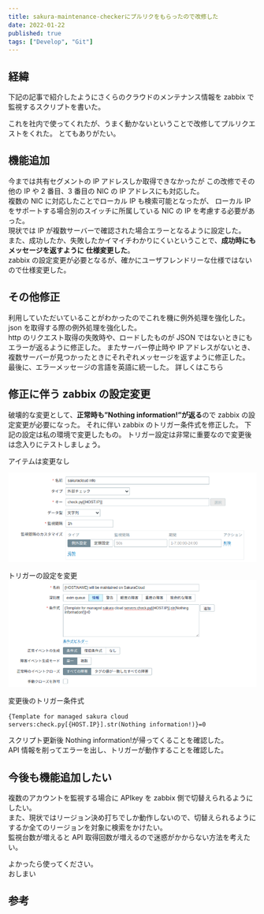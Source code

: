 ```yaml
---
title: sakura-maintenance-checkerにプルリクをもらったので改修した
date: 2022-01-22
published: true
tags: ["Develop", "Git"]
---
```


## 経緯

下記の記事で紹介したようにさくらのクラウドのメンテナンス情報を zabbix で監視するスクリプトを書いた。

<OgpLink url="https://sakakinox.net/posts/p11/" />

これを社内で使ってくれたが、うまく動かないということで改修してプルリクエストをくれた。
とてもありがたい。

## 機能追加

今までは共有セグメントの IP アドレスしか取得できなかったが
この改修でその他の IP や 2 番目、3 番目の NIC の IP アドレスにも対応した。  
複数の NIC に対応したことでローカル IP も検索可能となったが、
ローカル IP をサポートする場合別のスイッチに所属している NIC の IP を考慮する必要があった。  
現状では IP が複数サーバーで確認された場合エラーとなるように設定した。  
また、成功したか、失敗したかイマイチわかりにくいということで、**成功時にもメッセージを返すように**
**仕様変更した**。  
zabbix の設定変更が必要となるが、確かにユーザフレンドリーな仕様ではないので仕様変更した。

## その他修正

利用していただいていることがわかったのでこれを機に例外処理を強化した。  
json を取得する際の例外処理を強化した。  
http のリクエスト取得の失敗時や、ロードしたものが JSON ではないときにもエラーが返るように修正した。
またサーバー停止時や IP アドレスがないとき、複数サーバーが見つかったときにそれぞれメッセージを返すように修正した。
最後に、エラーメッセージの言語を英語に統一した。
詳しくはこちら

<OgpLink url="https://github.com/sakakinox/sakuracloud-maintenance-checker" />

## 修正に伴う zabbix の設定変更

破壊的な変更として、**正常時も”Nothing information!”が返る**ので zabbix の設定変更が必要になった。
それに伴い zabbix のトリガー条件式を修正した。
下記の設定は私の環境で変更したもの。
トリガー設定は非常に重要なので変更後は念入りにテストしましょう。

アイテムは変更なし

![image-20220122205719026](../image/p24/image-20220122205719026.png)

トリガーの設定を変更
![image-20220122215605484](../image/p24/image-20220122215605484.png)

変更後のトリガー条件式

```
{Template for managed sakura cloud servers:check.py[{HOST.IP}].str(Nothing information!)}=0
```

スクリプト更新後
Nothing information!が帰ってくることを確認した。  
API 情報を削ってエラーを出し、トリガーが動作することを確認した。

## 今後も機能追加したい

複数のアカウントを監視する場合に APIkey を zabbix 側で切替えられるようにしたい。  
また、現状ではリージョン決め打ちでしか動作しないので、切替えられるようにするか全てのリージョンを対象に検索をかけたい。  
監視台数が増えると API 取得回数が増えるので迷惑がかからない方法を考えたい。

よかったら使ってください。  
おしまい

## 参考

<OgpLink url="https://www.zabbix.com/documentation/4.2/en/manual/appendix/triggers/functions" />

